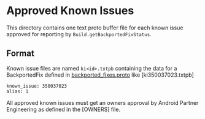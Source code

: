 # Approved Known Issues

This directory contains one text proto buffer file for each known issue approved for reporting by
`Build.getBackportedFixStatus`.

## Format

Known issue files are named `ki<id>.txtpb` containing the data for a BackportedFix defined in
[backported_fixes.proto](../backported_fixes.proto) like [ki350037023.txtpb]

```prototext
known_issue: 350037023
alias: 1
```

All approved known issues must get an owners approval by Android Partner Engineering as defined in
the [OWNERS] file.
